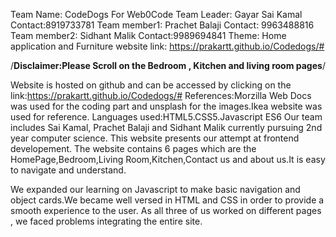 Team Name: CodeDogs
For Web0Code
Team Leader: Gayar Sai Kamal Contact:8919733781
Team member1: Prachet Balaji Contact: 9963488816
Team member2: Sidhant Malik Contact:9989694841
Theme: Home application and Furniture 
website link: https://prakartt.github.io/Codedogs/#

/**Disclaimer:Please Scroll on the Bedroom , Kitchen and living room pages**/

Website is hosted on github and can be accessed by clicking on the link:https://prakartt.github.io/Codedogs/#
References:Morzilla Web Docs was used for the coding part and unsplash for the images.Ikea website was used for reference.
Languages used:HTML5.CSS5.Javascript ES6
Our team includes Sai Kamal, Prachet Balaji and Sidhant Malik currently pursuing 2nd year computer science. 
This website presents our attempt at frontend developement.
The website contains 6 pages which are the HomePage,Bedroom,Living Room,Kitchen,Contact us and about us.It is easy to navigate and understand.

We expanded our learning on Javascript to make basic navigation and object cards.We became well versed in HTML and CSS in order to provide a smooth experience to the user.
As all three of us worked on different pages , we faced problems integrating the entire site.
